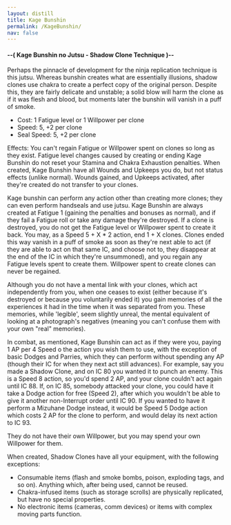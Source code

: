 ```yaml
---
layout: distill
title: Kage Bunshin
permalink: /KageBunshin/
nav: false
---
```


#### --( Kage Bunshin no Jutsu - Shadow Clone Technique )--
Perhaps the pinnacle of development for the ninja replication technique is this jutsu. Whereas bunshin creates what are essentially illusions, shadow clones use chakra to create a perfect copy of the original person. Despite this, they are fairly delicate and unstable; a solid blow will harm the clone as if it was flesh and blood, but moments later the bunshin will vanish in a puff of smoke.

- Cost: 1 Fatigue level or 1 Willpower per clone
- Speed: 5, +2 per clone
- Seal Speed: 5, +2 per clone

Effects: You can't regain Fatigue or Willpower spent on clones so long as they exist. Fatigue level changes caused by creating or ending Kage Bunshin do not reset your Stamina and Chakra Exhaustion penalties. When created, Kage Bunshin have all Wounds and Upkeeps you do, but not status effects (unlike normal). Wounds gained, and Upkeeps activated, after they're created do not transfer to your clones.

Kage bunshin can perform any action other than creating more clones; they can even perform handseals and use jutsu. Kage Bunshin are always created at Fatigue 1 (gaining the penalties and bonuses as normal), and if they fail a Fatigue roll or take any damage they're destroyed. If a clone is destroyed, you do not get the Fatigue level or Willpower spent to create it back. You may, as a Speed 5 + X * 2 action, end 1 + X clones. Clones ended this way vanish in a puff of smoke as soon as they're next able to act (if they are able to act on that same IC, and choose not to, they disappear at the end of the IC in which they're unsummoned), and you regain any Fatigue levels spent to create them. Willpower spent to create clones can never be regained.

Although you do not have a mental link with your clones, which act independently from you, when one ceases to exist (either because it's destroyed or because you voluntarily ended it) you gain memories of all the experiences it had in the time when it was separated from you. These memories, while 'legible', seem slightly unreal, the mental equivalent of looking at a photograph's negatives (meaning you can't confuse them with your own "real" memories).

In combat, as mentioned, Kage Bunshin can act as if they were you, paying 1 AP per 4 Speed o the action you wish them to use, with the exception of basic Dodges and Parries, which they can perform without spending any AP (though their IC for when they next act still advances). For example, say you made a Shadow Clone, and on IC 80 you wanted it to punch an enemy. This is a Speed 8 action, so you'd spend 2 AP, and your clone couldn't act again until IC 88. If, on IC 85, somebody attacked your clone, you could have it take a Dodge action for free (Speed 2), after which you wouldn't be able to give it another non-Interrupt order until IC 90. If you wanted to have it perform a Mizuhane Dodge instead, it would be Speed 5 Dodge action which costs 2 AP for the clone to perform, and would delay its next action to IC 93.

They do not have their own Willpower, but you may spend your own Willpower for them.

When created, Shadow Clones have all your equipment, with the following exceptions:
 - Consumable items (flash and smoke bombs, poison, exploding tags, and so on). Anything which, after being used, cannot be reused.
 - Chakra-infused items (such as storage scrolls) are physically replicated, but have no special properties.
 - No electronic items (cameras, comm devices) or items with complex moving parts function.
